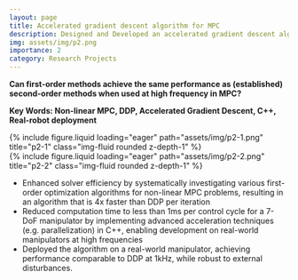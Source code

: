 ```yaml
---
layout: page
title: Accelerated gradient descent algorithm for MPC
description: Designed and Developed an accelerated gradient descent algorithm for real-time, high-frequency Nonlinear Model Predictive Control, achieving performance comparable to Differential Dynamic Programming (DDP) at 1 kHz. (LBR paper accpeted by UR 2024)
img: assets/img/p2.png
importance: 2
category: Research Projects
---
```


**Can first-order methods achieve the same performance as (established) second-order methods when used at high frequency in MPC?**

**Key Words: Non-linear MPC, DDP, Accelerated Gradient Descent, C++, Real-robot deployment**

<div class="row">
    <div class="col-sm mt-3 mt-md-0">
        {% include figure.liquid loading="eager" path="assets/img/p2-1.png" title="p2-1" class="img-fluid rounded z-depth-1" %}
    </div>
    <div class="col-sm mt-3 mt-md-0">
        {% include figure.liquid loading="eager" path="assets/img/p2-2.png" title="p2-2" class="img-fluid rounded z-depth-1" %}
    </div>
</div>

- Enhanced solver efficiency by systematically investigating various first-order optimization algorithms for non-linear MPC problems, resulting in an algorithm that is 4x faster than DDP per iteration
- Reduced computation time to less than 1ms per control cycle for a 7-DoF manipulator by implementing advanced acceleration techniques (e.g. parallelization) in C++, enabling development on real-world manipulators at high frequencies
- Deployed the algorithm on a real-world manipulator, achieving performance comparable to DDP at 1kHz, while robust to external disturbances.

